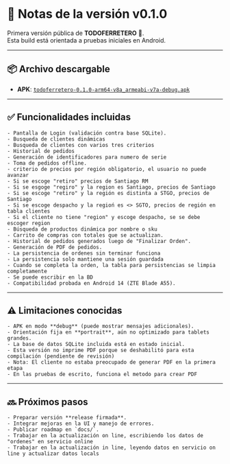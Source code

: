 # 📝 Notas de la versión v0.1.0

Primera versión pública de **TODOFERRETERO** 🚀.  
Esta build está orientada a pruebas iniciales en Android.

---

## 📦 Archivo descargable
- **APK**: [`todoferretero-0.1.0-arm64-v8a_armeabi-v7a-debug.apk`](../bin/todoferretero-0.1.0-arm64-v8a_armeabi-v7a-debug.apk)

---

## ✅ Funcionalidades incluidas
  
    - Pantalla de Login (validación contra base SQLite).
    - Busqueda de clientes dinámicas
    - Busqueda de clientes con varios tres criterios
    - Historial de pedidos
    - Generación de identificadores para numero de serie  
    - Toma de pedidos offline.  
    - criterio de precios por región obligatorio, el usuario no puede avanzar
    - Si se escoge "retiro" precios de Santiago RM
    - Si se esgoge "regiro" y la region es Santiago, precios de Santiago
    - Si se escoge "retiro" y la región es distinta a STGO, precios de Santiago
    - Si se escoge despacho y la regioń es <> SGTO, precios de región en tabla clientes
    - Si el cliente no tiene "region" y escoge despacho, se se debe escoger region
    - Búsqueda de productos dinámica por nombre o sku
    - Carrito de compras con totales que se actualizan.
    - Historial de pedidos generados luego de "Finalizar Orden".  
    - Generación de PDF de pedidos.
    - La persistencia de ordenes sin terminar funciona
    - La persistencia solo mantiene una sesión guardada
    - Cuando se completa la orden, la tabla para persistencias se limpia completamente
    - Se puede escribir en la BD
    - Compatibilidad probada en Android 14 (ZTE Blade A55).  

---

## ⚠️ Limitaciones conocidas
    - APK en modo **debug** (puede mostrar mensajes adicionales).  
    - Orientación fija en **portrait**, aún no optimizado para tablets grandes.  
    - La base de datos SQLite incluida está en estado inicial.
    - Esta versión no imprime PDF porque se deshabilitó para esta compilación (pendiente de revisión)
    - Nota: El cliente no estaba preocupado de generar PDF en la primera etapa
    - En las pruebas de escrito, funciona el metodo para crear PDF  

---

## 🔜 Próximos pasos
    - Preparar versión **release firmada**.  
    - Integrar mejoras en la UI y manejo de errores.  
    - Publicar roadmap en `docs/`.
    - Trabajar en la actualización on line, escribiendo los datos de "ordenes" en servicio online
    - Trabajar en la actualización in line, leyendo datos en servicio on line y actualizar datos locals

